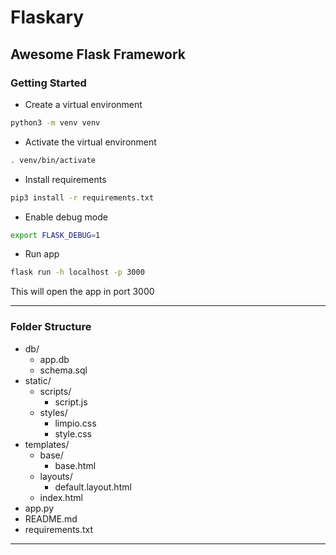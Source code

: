 # Flaskary

## Awesome Flask Framework

### Getting Started

- Create a virtual environment

```sh
python3 -m venv venv

```
- Activate the virtual environment

```sh
. venv/bin/activate

```

- Install requirements

```sh
pip3 install -r requirements.txt

```
- Enable debug mode

```sh
export FLASK_DEBUG=1

```

- Run app

```sh
flask run -h localhost -p 3000

```

This will open the app in port 3000

<hr>

### Folder Structure

- db/
    - app.db
    - schema.sql
- static/
    - scripts/
        - script.js
    - styles/
        - limpio.css
        - style.css
- templates/
    - base/
        - base.html
    - layouts/
        - default.layout.html
    - index.html
- app.py
- README.md
- requirements.txt

<hr>
